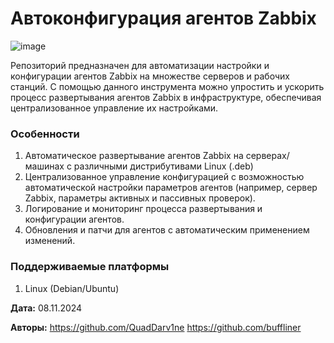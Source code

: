 # Автоконфигурация агентов Zabbix

![image](https://github.com/user-attachments/assets/9e2ed5db-3deb-4385-ac22-4c50da8c7010)

Репозиторий предназначен для автоматизации настройки и конфигурации агентов Zabbix на множестве серверов и рабочих станций.
С помощью данного инструмента можно упростить и ускорить процесс развертывания агентов Zabbix в инфраструктуре, обеспечивая централизованное управление их настройками.

### Особенности
1. Автоматическое развертывание агентов Zabbix на серверах/машинах с различными дистрибутивами Linux (.deb)
2. Централизованное управление конфигурацией с возможностью автоматической настройки параметров агентов (например, сервер Zabbix, параметры активных и пассивных проверок).
3. Логирование и мониторинг процесса развертывания и конфигурации агентов.
4. Обновления и патчи для агентов с автоматическим применением изменений.

### Поддерживаемые платформы
1. Linux (Debian/Ubuntu)

**Дата:** 08.11.2024

**Авторы:** 
https://github.com/QuadDarv1ne 
https://github.com/buffliner 
